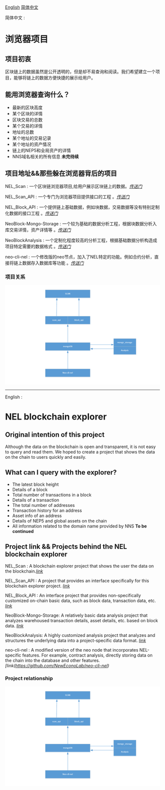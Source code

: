[English](#en) [简体中文](#zh)

<a name="zh">简体中文 : </a>

# 浏览器项目

## 项目初衷
区块链上的数据虽然是公开透明的，但是却不易查询和阅读。我们希望建立一个项目，能够将链上的数据方便快捷的展示给用户。

## 能用浏览器查询什么？
 - 最新的区块高度
 - 某个区块的详情
 - 区块交易的总数
 - 某个交易的详情
 - 地址的总数
 - 某个地址的交易记录
 - 某个地址的资产情况
 - 链上的NEP5和全局资产的详情
 - NNS域名相关的所有信息
 **未完待续**

## 项目地址&&那些躲在浏览器背后的项目

 NEL_Scan : 一个区块链浏览器项目,给用户展示区块链上的数据。_[传送门](https://github.com/NewEconoLab/NEL_Scan-Web-React.git)_
 
 NEL_Scan_API : 一个专门为浏览器项目提供接口的工程 。_[传送门](https://github.com/NewEconoLab/NEL_Scan_API)_ 

 NEL_Block_API : 一个提供链上基础数据，例如块数据，交易数据等没有特别定制化数据的接口工程 。_[传送门](https://github.com/NewEconoLab/NEO_Block_API)_ 

 NeoBlock-Mongo-Storage : 一个较为基础的数据分析工程，根据块数据分析入库交易详情，资产详情等 。_[传送门](https://github.com/NewEconoLab/NeoBlock-Mongo-Storage)_ 

 NeoBlockAnalysis : 一个定制化程度较高的分析工程，根据基础数据分析构造成项目特定需要的数据格式 。_[传送门](https://github.com/NewEconoLab/NeoBlockAnalysis)_ 

 neo-cli-nel : 一个修改版的neo节点，加入了NEL特定的功能。例如合约分析，直接将链上数据存入数据库等功能 。_[传送门](https://github.com/NewEconoLab/neo-cli-nel)_ 
 
 ### 项目关系
![RelationShip](relation.png)


***

<a name="en">English : </a>

# NEL blockchain explorer

## Original intention of this project
Although the data on the blockchain is open and transparent, it is not easy to query and read them. We hoped to create a project that shows the data on the chain to users quickly and easily.

## What can I query with the explorer?

 - The latest block height
 - Details of a block
 - Total number of transactions in a block
 - Details of a transaction
 - The total number of addresses
 - Transaction history for an address
 - Asset info of an address
 - Details of NEP5 and global assets on the chain
 - All information related to the domain name provided by NNS
 **To be continued**

## Project link && Projects behind the NEL blockchain explorer

NEL_Scan : A blockchain explorer project that shows the user the data on the blockchain._[link](https://github.com/NewEconoLab/NEL_Scan-Web-React.git)_
 
NEL_Scan_API : A project that provides an interface specifically for this blockchain explorer project. _[link](https://github.com/NewEconoLab/NEL_Scan_API)_

NEL_Block_API : An interface project that provides non-specifically customized on-chain basic data, such as block data, transaction data, etc. _[link](https://github.com/NewEconoLab/NEO_Block_API)_

NeoBlock-Mongo-Storage: A relatively basic data analysis project that analyzes warehoused transaction details, asset details, etc. based on block data. _[link](https://github.com/NewEconoLab/NeoBlock-Mongo-Storage)_

NeoBlockAnalysis: A highly customized analysis project that analyzes and structures the underlying data into a project-specific data format. _[link](https://github.com/NewEconoLab/NeoBlockAnalysis)_

neo-cli-nel : A modified version of the neo node that incorporates NEL-specific features. For example, contract analysis, directly storing data on the chain into the database and other features. _[link(https://github.com/NewEconoLab/neo-cli-nel)_
 
 ### Project relationship
![RelationShip](relation.png)

